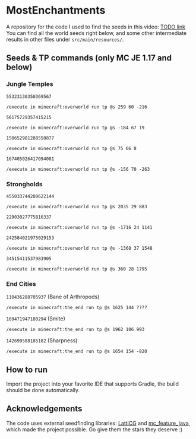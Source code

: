 # MostEnchantments
A repository for the code I used to find the seeds in this video: [TODO link]()
<br>
You can find all the world seeds right below, 
and some other intermediate results in other files under `src/main/resources/`.

## Seeds & TP commands (only MC JE 1.17 and below)
### Jungle Temples
`55323130350369567`
``` 
/execute in minecraft:overworld run tp @s 259 60 -216
```
`56175729357415215`
```
/execute in minecraft:overworld run tp @s -184 67 19
```
`150652981288550877`
```
/execute in minecraft:overworld run tp @s 75 66 8
```
`167405026417094081`
```
/execute in minecraft:overworld run tp @s -156 70 -263
```
### Strongholds
`455033744280622144`
```
/execute in minecraft:overworld run tp @s 2035 29 883
```
`22903027775816337`
```
/execute in minecraft:overworld run tp @s -1716 24 1141
```
`242584021975029153`
```
/execute in minecraft:overworld run tp @s -1368 37 1548
```
`34515411537983905`
```
/execute in minecraft:overworld run tp @s 360 28 1795
```
### End Cities
`110436288705937` (Bane of Arthropods)
```
/execute in minecraft:the_end run tp @s 1625 144 ????
```
`169471947180294` (Smite)
```
/execute in minecraft:the_end run tp @s 1962 106 993
```
`142699588185182` (Sharpness)
```
/execute in minecraft:the_end run tp @s 1654 154 -820
```

## How to run
Import the project into your favorite IDE that supports Gradle, the build
should be done automatically.

## Acknowledgements
The code uses external seedfinding libraries: [LattiCG](https://github.com/mjtb49/LattiCG) and [mc_feature_java](https://github.com/SeedFinding/mc_feature_java),
<br> which made the project possible. Go give them the stars they deserve :)
